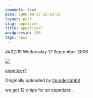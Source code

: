 ```yaml
---
comments: true
date: 2008-09-17 22:19:12
layout: post
slug: appetizer
title: appetizer?
wordpressid: 156
tags: news
---
```


##22:19 Wednesday 17 September 2008


[![](http://farm4.static.flickr.com/3058/2864684557_bf26e58abe.jpg)](http://www.flickr.com/photos/thunderrabbit/2864684557/)
  


[appetizer?](http://www.flickr.com/photos/thunderrabbit/2864684557/)
  

Originally uploaded by [thunderrabbit](http://www.flickr.com/people/thunderrabbit/)




we got 12 chips for an appetizer...
  

